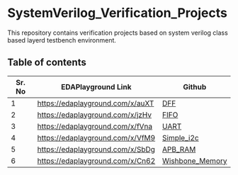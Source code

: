 # SystemVerilog_Verification_Projects
This repository contains verification projects based on system verilog class based layerd testbench environment.

## Table of contents
| Sr. No | EDAPlayground Link | Github |
| --- | ---- | ---- |
| 1 | https://edaplayground.com/x/auXT | [DFF](https://github.com/AYYAZmayo/SystemVerilog_Verification_Projects/tree/main/DFF)                                |
| 2 | https://edaplayground.com/x/jzHv | [FIFO](https://github.com/AYYAZmayo/SystemVerilog_Verification_Projects/tree/main/FIFO)                                |
| 3 | https://edaplayground.com/x/fVna | [UART](https://github.com/AYYAZmayo/SystemVerilog_Verification_Projects/tree/main/UART)                                |
| 4 | https://edaplayground.com/x/VfM9 | [Simple_i2c](https://github.com/AYYAZmayo/SystemVerilog_Verification_Projects/tree/main/Simple_i2c)                                |
| 5 | https://edaplayground.com/x/SbDg | [APB_RAM](https://github.com/AYYAZmayo/SystemVerilog_Verification_Projects/tree/main/APB_RAM)                                |
| 6 | https://edaplayground.com/x/Cn62 | [Wishbone_Memory](https://github.com/AYYAZmayo/SystemVerilog_Verification_Projects/tree/main/Wishbone_memory)                                |
